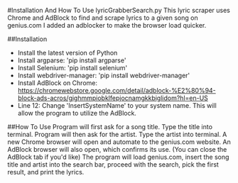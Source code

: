 #Installation And How To Use lyricGrabberSearch.py
This lyric scraper uses Chrome and AdBlock to find and scrape lyrics to a given song on genius.com
I added an adblocker to make the browser load quicker.

##Installation
- Install the latest version of Python
- Install argparse: 'pip install argparse'
- Install Selenium: 'pip install selenium'
- Install webdriver-manager: 'pip install webdriver-manager'
- Install AdBlock on Chrome: https://chromewebstore.google.com/detail/adblock-%E2%80%94-block-ads-acros/gighmmpiobklfepjocnamgkkbiglidom?hl=en-US
- Line 12: Change 'InsertSystemName' to your system name. This will allow the program to utilize the AdBlock.

##How To Use
Program will first ask for a song title. Type the title into terminal.
Program will then ask for the artist. Type the artist into terminal.
A new Chrome browser will open and automate to the genius.com website. An AdBlock browser will also open, which confirms its use. (You can close the AdBlock tab if you'd like)
The program will load genius.com, insert the song title and artist into the search bar, proceed with the search, pick the first result, and print the lyrics.
